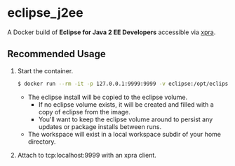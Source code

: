 # eclipse_j2ee
A Docker build of __Eclipse for Java 2 EE Developers__ accessible via [xpra](https://xpra.org/).

## Recommended Usage
1. Start the container.
	```bash
	$ docker run --rm -it -p 127.0.0.1:9999:9999 -v eclipse:/opt/eclipse -v ~/workspace:/opt/workspace aronahl/eclipse_j2ee
	```
	* The eclipse install will be copied to the eclipse volume.
		* If no eclipse volume exists, it will be created and filled with a copy of eclipse from the image.
		* You'll want to keep the eclipse volume around to persist any updates or package installs between runs.
	* The workspace will exist in a local workspace subdir of your home directory.

2. Attach to tcp:localhost:9999 with an xpra client.



